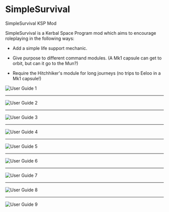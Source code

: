 # SimpleSurvival
SimpleSurvival KSP Mod

SimpleSurvival is a Kerbal Space Program mod which aims to encourage roleplaying in the following ways:

- Add a simple life support mechanic.

- Give purpose to different command modules. (A Mk1 capsule can get to orbit, but can it go to the Mun?)

- Require the Hitchhiker's module for long journeys (no trips to Eeloo in a Mk1 capsule!)

![User Guide 1](/docs/img/Slide1.PNG)

----------------------

![User Guide 2](/docs/img/Slide2.PNG)

----------------------

![User Guide 3](/docs/img/Slide3.PNG)

----------------------

![User Guide 4](/docs/img/Slide4.PNG)

----------------------

![User Guide 5](/docs/img/Slide5.PNG)

----------------------

![User Guide 6](/docs/img/Slide6.PNG)

----------------------

![User Guide 7](/docs/img/Slide7.PNG)

----------------------

![User Guide 8](/docs/img/Slide8.PNG)

----------------------

![User Guide 9](/docs/img/Slide9.PNG)
